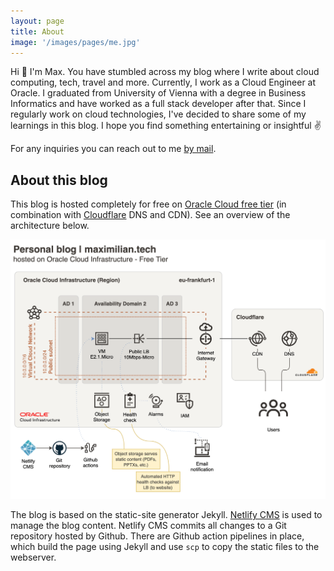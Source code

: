 ```yaml
---
layout: page
title: About
image: '/images/pages/me.jpg'
---
```



Hi 👋 I'm Max. You have stumbled across my blog where I write about cloud computing, tech, travel and more. Currently, I work as a Cloud Engineer at Oracle. I graduated from University of Vienna with a degree in Business Informatics and have worked as a full stack developer after that. Since I regularly work on cloud technologies, I've decided to share some of my learnings in this blog. I hope you find something entertaining or insightful ✌️

For any inquiries you can reach out to me [by mail](mailto:blog@maximilian.tech).

## About this blog

This blog is hosted completely for free on [Oracle Cloud free tier](https://www.oracle.com/cloud/free/) (in combination with [Cloudflare](https://www.cloudflare.com/) DNS and CDN). See an overview of the architecture below. 

![](/images/pages/personal-blog-architecture.png)

The blog is based on the static-site generator Jekyll. [Netlify CMS](https://www.netlifycms.org/) is used to manage the blog content. Netlify CMS commits all changes to a Git repository hosted by Github. There are Github action pipelines in place, which build the page using Jekyll and use `scp` to copy the static files to the webserver.